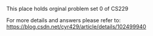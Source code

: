 This place holds orginal problem set 0 of CS229

For more details and answers please refer to:
https://blog.csdn.net/cyr429/article/details/102499940
